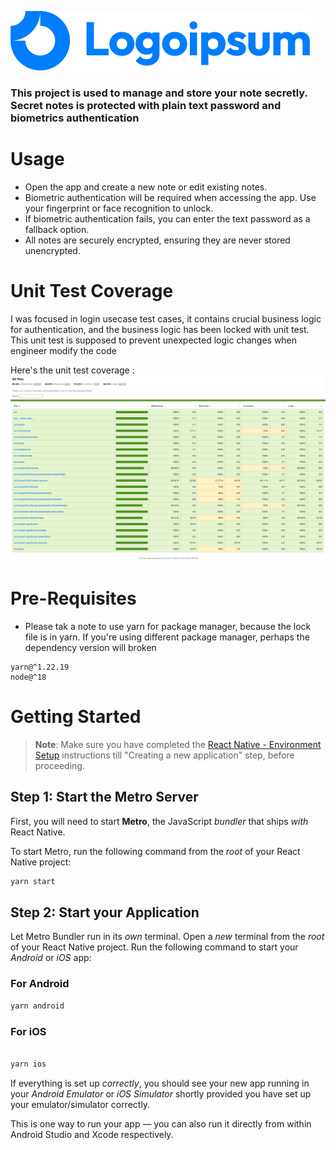 ![logo secret note](src/assets/logoipsum.png)

### This project is used to manage and store your note secretly. Secret notes is protected with plain text password and biometrics authentication

# Usage

- Open the app and create a new note or edit existing notes.
- Biometric authentication will be required when accessing the app. Use your fingerprint or face recognition to unlock.
- If biometric authentication fails, you can enter the text password as a fallback option.
- All notes are securely encrypted, ensuring they are never stored unencrypted.

# Unit Test Coverage

I was focused in login usecase test cases, it contains crucial business logic for authentication, and the business logic has been locked with unit test. This unit test is supposed to prevent unexpected logic changes when engineer modify the code

Here's the unit test coverage :
![UT Coverage](screenshoots/ut-coverage.png)

# Pre-Requisites

- Please tak a note to use yarn for package manager, because the lock file is in yarn. If you're using different package manager, perhaps the dependency version will broken

```
yarn@^1.22.19
node@^18
```

# Getting Started

> **Note**: Make sure you have completed the [React Native - Environment Setup](https://reactnative.dev/docs/environment-setup) instructions till "Creating a new application" step, before proceeding.

## Step 1: Start the Metro Server

First, you will need to start **Metro**, the JavaScript _bundler_ that ships _with_ React Native.

To start Metro, run the following command from the _root_ of your React Native project:

```bash
yarn start
```

## Step 2: Start your Application

Let Metro Bundler run in its _own_ terminal. Open a _new_ terminal from the _root_ of your React Native project. Run the following command to start your _Android_ or _iOS_ app:

### For Android

```bash
yarn android
```

### For iOS

```bash

yarn ios
```

If everything is set up _correctly_, you should see your new app running in your _Android Emulator_ or _iOS Simulator_ shortly provided you have set up your emulator/simulator correctly.

This is one way to run your app — you can also run it directly from within Android Studio and Xcode respectively.
